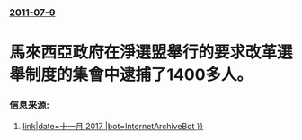 ### [2011-07-9](/news/2011/07/9/index.md)

##### 
# 馬來西亞政府在淨選盟舉行的要求改革選舉制度的集會中逮捕了1400多人。 




### 信息来源:

1. [link|date=十一月 2017 |bot=InternetArchiveBot }}](http://iservice.libertytimes.com.tw/liveNews/news.php?no=516498&)
